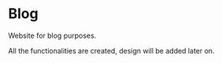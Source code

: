 # Blog
Website for blog purposes.

All the functionalities are created, design will be added later on.
